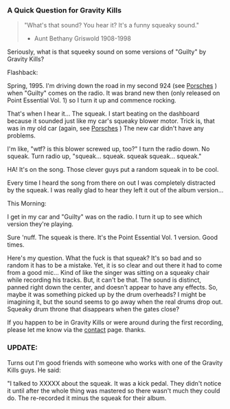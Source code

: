 ### A Quick Question for Gravity Kills

>"What's that sound? You hear it? It's a funny squeaky sound." 
>- Aunt Bethany Griswold 1908-1998

Seriously, what is that squeeky sound on some versions of "Guilty" by
Gravity Kills?

Flashback:

Spring, 1995. I'm driving down the road in my second 924 (see
[Porsches](porsches.html) ) when "Guilty" comes on the radio. It was
brand new then (only released on Point Essential Vol. 1) so I turn it up
and commence rocking.

That's when I hear it... The squeak. I start beating on the dashboard
because it sounded just like my car's squeaky blower motor. Trick is,
that was in my old car (again, see [Porsches](porsches.html) ) The new
car didn't have any problems.

I'm like, "wtf? is this blower screwed up, too?" I turn the radio down.
No squeak. Turn radio up, "squeak... squeak. squeak squeak... squeak."

HA! It's on the song. Those clever guys put a random squeak in to be
cool.

Every time I heard the song from there on out I was completely
distracted by the squeak. I was really glad to hear they left it out of
the album version...

This Morning:

I get in my car and "Guilty" was on the radio. I turn it up to see which
version they're playing.

Sure 'nuff. The squeak is there. It's the Point Essential Vol. 1
version. Good times.

Here's my question. What the fuck is that squeak? It's so bad and so
random it has to be a mistake. Yet, it is so clear and out there it had
to come from a good mic... Kind of like the singer was sitting on a
squeaky chair while recording his tracks. But, it can't be that. The
sound is distinct, panned right down the center, and doesn't appear to
have any effects. So, maybe it was something picked up by the drum
overheads? I might be imagining it, but the sound seems to go away when
the real drums drop out. Squeaky drum throne that disappears when the
gates close?

If you happen to be in Gravity Kills or were around during the first
recording, please let me know via the [contact](contact.html) page.
thanks.

### UPDATE:

Turns out I'm good friends with someone who works with one of the
Gravity Kills guys. He said:

"I talked to XXXXX about the squeak. It was a kick pedal. They didn't
notice it until after the whole thing was mastered so there wasn't much
they could do. The re-recorded it minus the squeak for their album.
